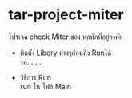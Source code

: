 # tar-project-miter
โปรเจค check Miter ของ หอพักที่อยู่อาศัย 

- ติดตั้ง Libery ต่างๆก่อนถึง Runได้ <br>
รอ........

- วิธีการ Run <br>
run ใน ไฟล์ Main
